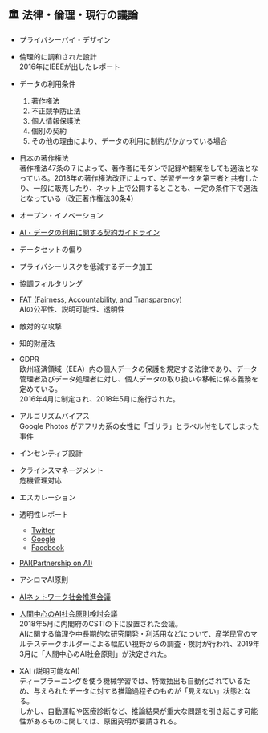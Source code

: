 ## 🏛️ 法律・倫理・現行の議論
- プライバシーバイ・デザイン

- 倫理的に調和された設計  
2016年にIEEEが出したレポート

- データの利用条件
  1. 著作権法
  2. 不正競争防止法
  3. 個人情報保護法
  4. 個別の契約
  5. その他の理由により、データの利用に制約がかかっている場合

- 日本の著作権法  
著作権法47条の７によって、著作者にモダンで記録や翻案をしても適法となっている。2018年の著作権法改正によって、学習データを第三者と共有したり、一般に販売したり、ネット上で公開するとことも、一定の条件下で適法となっている（改正著作権法30条4）

- オープン・イノベーション  

- [AI・データの利用に関する契約ガイドライン](https://www.meti.go.jp/press/2018/06/20180615001/20180615001.html)  

- データセットの偏り  

- プライバシーリスクを低減するデータ加工  

- 協調フィルタリング  

- [FAT (Fairness, Accountability, and Transparency)](https://www.fatml.org/)  
AIの公平性、説明可能性、透明性

- 敵対的な攻撃  

- 知的財産法  

- GDPR  
欧州経済領域（EEA）内の個人データの保護を規定する法律であり、データ管理者及びデータ処理者に対し、個人データの取り扱いや移転に係る義務を定めている。  
2016年4月に制定され、2018年5月に施行された。

- アルゴリズムバイアス  
Google Photos がアフリカ系の女性に「ゴリラ」とラベル付をしてしまった事件

- インセンティブ設計  

- クライシスマネージメント    
危機管理対応

- エスカレーション  

- 透明性レポート
  - [Twitter](https://transparency.twitter.com/ja.html)
  - [Google](https://transparencyreport.google.com/?hl=ja)
  - [Facebook](https://transparency.facebook.com/)

- [PAI(Partnership on AI)](https://www.partnershiponai.org/)  

- アシロマAI原則  

- [AIネットワーク社会推進会議](https://www.soumu.go.jp/main_sosiki/kenkyu/ai_network/index.html)  

- [人間中心のAI社会原則検討会議](https://www8.cao.go.jp/cstp/tyousakai/humanai/index.html)  
2018年5月に内閣府のCSTIの下に設置された会議。  
AIに関する倫理や中長期的な研究開発・利活用などについて、産学民官のマルチステークホルダーによる幅広い視野からの調査・検討が行われ、2019年3月に「人間中心のAI社会原則」が決定された。

- XAI (説明可能なAI)  
ディーブラーニングを使う機械学習では、特徴抽出も自動化されているため、与えられたデータに対する推論過程そのものが「見えない」状態となる。  
しかし、自動運転や医療診断など、推論結果が重大な問題を引き起こす可能性があるものに関しては、原因究明が要請される。
